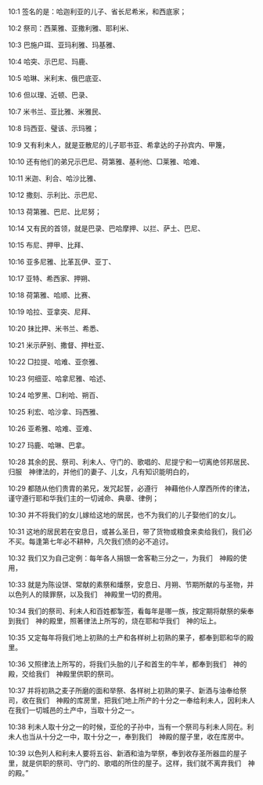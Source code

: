 <a id="1"></a>10:1  签名的是：哈迦利亚的儿子、省长尼希米，和西底家；  

<a id="2"></a>10:2  祭司：西莱雅、亚撒利雅、耶利米、  

<a id="3"></a>10:3  巴施户珥、亚玛利雅、玛基雅、  

<a id="4"></a>10:4  哈突、示巴尼、玛鹿、  

<a id="5"></a>10:5  哈琳、米利末、俄巴底亚、  

<a id="6"></a>10:6  但以理、近顿、巴录、  

<a id="7"></a>10:7  米书兰、亚比雅、米雅民、  

<a id="8"></a>10:8  玛西亚、璧该、示玛雅；  

<a id="9"></a>10:9  又有利未人，就是亚散尼的儿子耶书亚、希拿达的子孙宾内、甲篾，  

<a id="10"></a>10:10  还有他们的弟兄示巴尼、荷第雅、基利他、□莱雅、哈难、  

<a id="11"></a>10:11  米迦、利合、哈沙比雅、  

<a id="12"></a>10:12  撒刻、示利比、示巴尼、  

<a id="13"></a>10:13  荷第雅、巴尼、比尼努；  

<a id="14"></a>10:14  又有民的首领，就是巴录、巴哈摩押、以拦、萨土、巴尼、  

<a id="15"></a>10:15  布尼、押甲、比拜、  

<a id="16"></a>10:16  亚多尼雅、比革瓦伊、亚丁、  

<a id="17"></a>10:17  亚特、希西家、押朔、　  

<a id="18"></a>10:18  荷第雅、哈顺、比赛、  

<a id="19"></a>10:19  哈拉、亚拿突、尼拜、  

<a id="20"></a>10:20  抹比押、米书兰、希悉、  

<a id="21"></a>10:21  米示萨别、撒督、押杜亚、  

<a id="22"></a>10:22  □拉提、哈难、亚奈雅、  

<a id="23"></a>10:23  何细亚、哈拿尼雅、哈述、  

<a id="24"></a>10:24  哈罗黑、□利哈、朔百、  

<a id="25"></a>10:25  利宏、哈沙拿、玛西雅、  

<a id="26"></a>10:26  亚希雅、哈难、亚难、  

<a id="27"></a>10:27  玛鹿、哈琳、巴拿。  

<a id="28"></a>10:28  其余的民、祭司、利未人、守门的、歌唱的、尼提宁和一切离绝邻邦居民、归服　神律法的，并他们的妻子、儿女，凡有知识能明白的，  

<a id="29"></a>10:29  都随从他们贵胄的弟兄，发咒起誓，必遵行　神藉他仆人摩西所传的律法，谨守遵行耶和华我们主的一切诫命、典章、律例；  

<a id="30"></a>10:30  并不将我们的女儿嫁给这地的居民，也不为我们的儿子娶他们的女儿。  

<a id="31"></a>10:31  这地的居民若在安息日，或甚么圣日，带了货物或粮食来卖给我们，我们必不买。每逢第七年必不耕种，凡欠我们债的必不追讨。  

<a id="32"></a>10:32  我们又为自己定例：每年各人捐银一舍客勒三分之一，为我们　神殿的使用，  

<a id="33"></a>10:33  就是为陈设饼、常献的素祭和燔祭，安息日、月朔、节期所献的与圣物，并以色列人的赎罪祭，以及我们　神殿里一切的费用。  

<a id="34"></a>10:34  我们的祭司、利未人和百姓都掣签，看每年是哪一族，按定期将献祭的柴奉到我们　神的殿里，照著律法上所写的，烧在耶和华我们　神的坛上。  

<a id="35"></a>10:35  又定每年将我们地上初熟的土产和各样树上初熟的果子，都奉到耶和华的殿里。  

<a id="36"></a>10:36  又照律法上所写的，将我们头胎的儿子和首生的牛羊，都奉到我们　神的殿，交给我们　神殿里供职的祭司。  

<a id="37"></a>10:37  并将初熟之麦子所磨的面和举祭、各样树上初熟的果子、新酒与油奉给祭司，收在我们　神殿的库房里，把我们地上所产的十分之一奉给利未人，因利未人在我们一切城邑的土产中，当取十分之一。  

<a id="38"></a>10:38  利未人取十分之一的时候，亚伦的子孙中，当有一个祭司与利未人同在。利未人也当从十分之一中，取十分之一，奉到我们　神殿的屋子里，收在库房中。  

<a id="39"></a>10:39  以色列人和利未人要将五谷、新酒和油为举祭，奉到收存圣所器皿的屋子里，就是供职的祭司、守门的、歌唱的所住的屋子。这样，我们就不离弃我们　神的殿。”  
